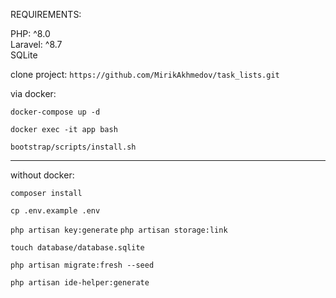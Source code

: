 REQUIREMENTS: <br>

PHP: ^8.0 <br>
Laravel: ^8.7 <br>
SQLite <br>


clone project: `https://github.com/MirikAkhmedov/task_lists.git`

via docker: <br>

`docker-compose up -d` <br>

`docker exec -it app bash` <br>

`bootstrap/scripts/install.sh`
<hr>

without docker: <br>

`composer install`

`cp .env.example .env`

`php artisan key:generate`
`php artisan storage:link`

`touch database/database.sqlite`

`php artisan migrate:fresh --seed`

`php artisan ide-helper:generate`
